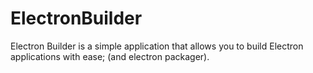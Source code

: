# ElectronBuilder
Electron Builder is a simple application that allows you to build Electron applications with ease; (and electron packager).
